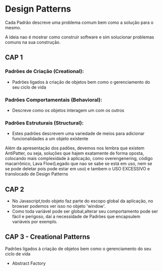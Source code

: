 # Design Patterns

Cada Padrão descreve uma problema comum bem como a solução para o mesmo.

A ideia nao é mostrar como construir software e sim solucionar problemas comuns na sua construção.

## CAP 1

### Padrões de Criação (Creational):

- Padrões ligados à criação de objetos bem como o gerenciamento do seu ciclo de vida

### Padrões Comportamentais (Behavioral):

- Descreve como os objetos interagem um com os outros

### Padrões Estruturais (Structural):

- Estes padrões descrevem uma variedade de meios para adicionar funcionalidades a um objeto existente

Além da apresentação dos padões, devemos nos lembra que existem AntiPatter, ou seja, soluções que hajem exatamente de forma oposta, colocando mais complexidade à aplicação, como overengenering, código macarrônico, Lava Flow(Legado que nao se sabe se está em uso, nem se se pode deletar pois pode estar em uso) e tambem o USO EXCESSIVO e translocado de Design Patterns

## CAP 2

- No Javascript,todo objeto faz parte do escopo global da aplicação, no browser podemos ver isso no objeto 'window'.
- Como toda variável pode ser global,alterar seu comportamento pode ser fácil e perigoso, daí a necessidade de Padrões que encapsulem variáveis por exemplo.

## CAP 3 - Creational Patterns

Padrões ligados à criação de objetos bem como o gerenciamento do seu ciclo de vida

- Abstract Factory

